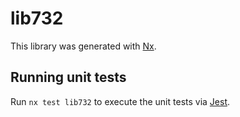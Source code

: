 # lib732

This library was generated with [Nx](https://nx.dev).

## Running unit tests

Run `nx test lib732` to execute the unit tests via [Jest](https://jestjs.io).
